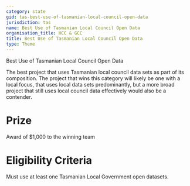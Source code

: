 ```yaml
---
category: state
gid: tas-best-use-of-tasmanian-local-council-open-data
jurisdiction: tas
name: Best Use of Tasmanian Local Council Open Data
organisation_title: HCC & GCC
title: Best Use of Tasmanian Local Council Open Data
type: Theme
---
```


Best Use of Tasmanian Local Council Open Data

The best project that uses Tasmanian local council data sets as part of its composition.  The project that wins this category will likely be one with a local focus, that uses local data sets predominantly, but a more broad project that still uses local council data effectively would also be a contender.

# Prize
Award of  $1,000 to the winning team

# Eligibility Criteria
Must use at least one Tasmanian Local Government open datasets.